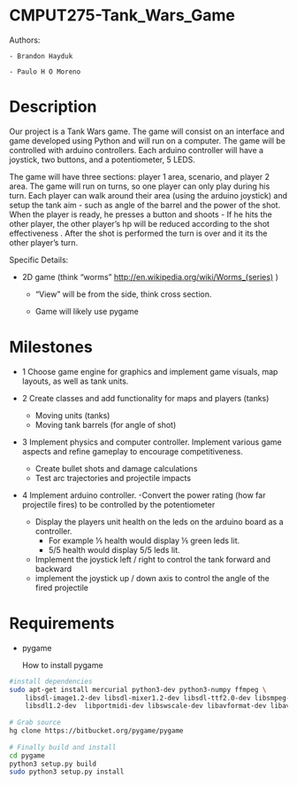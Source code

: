 CMPUT275-Tank_Wars_Game
=======================

Authors:

	- Brandon Hayduk

	- Paulo H O Moreno

Description
===========

Our project is a Tank Wars game. The game will consist on an interface and game developed using Python and will run on a computer. The game will be controlled with arduino controllers. Each arduino controller will have a joystick, two buttons, and a potentiometer, 5 LEDS.

The game will have three sections: player 1 area, scenario, and player 2 area. The game will run on turns, so one player can only play during his turn. Each player can walk around their area (using the arduino joystick) and setup the tank aim - such as angle of the barrel and the power of the shot. When the player is ready, he presses a button and shoots - If he hits the other player, the other player’s hp will be reduced according to the shot effectiveness . After the shot is performed the turn is over and it its the other player’s turn.

Specific Details:

- 2D game (think “worms” http://en.wikipedia.org/wiki/Worms_(series) )

	- “View” will be from the side, think cross section. 

	- Game will likely use pygame 



Milestones
==========

- 1 Choose game engine for graphics and implement game visuals, map layouts, as well as tank units. 

- 2 Create classes and add functionality for maps and players (tanks)
	- Moving units (tanks)
	- Moving tank barrels (for angle of shot) 

- 3 Implement physics and computer controller. Implement various game aspects and refine gameplay to encourage competitiveness. 
	- Create bullet shots and damage calculations
	- Test arc trajectories and projectile impacts 

- 4 Implement arduino controller.
	-Convert the power rating (how far projectile fires) to be controlled by the potentiometer 
	- Display the players unit health on the leds on the arduino board as a controller. 
		- For example ⅕ health would display ⅕ green leds lit. 
		- 5/5 health would display 5/5 leds lit. 
	- Implement the joystick left / right to control the tank forward and backward
	- implement the joystick up / down axis to control the angle of the fired projectile


Requirements
============

- pygame

	How to install pygame

```bash
#install dependencies
sudo apt-get install mercurial python3-dev python3-numpy ffmpeg \
    libsdl-image1.2-dev libsdl-mixer1.2-dev libsdl-ttf2.0-dev libsmpeg-dev \
    libsdl1.2-dev  libportmidi-dev libswscale-dev libavformat-dev libavcodec-dev
 
# Grab source
hg clone https://bitbucket.org/pygame/pygame
 
# Finally build and install
cd pygame
python3 setup.py build
sudo python3 setup.py install
```